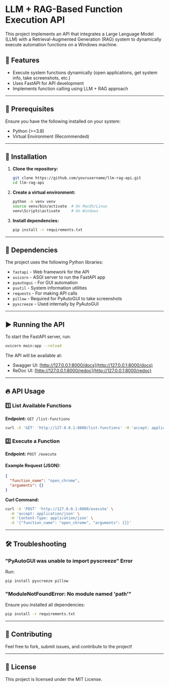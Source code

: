# LLM + RAG-Based Function Execution API

This project implements an API that integrates a Large Language Model (LLM) with a Retrieval-Augmented Generation (RAG) system to dynamically execute automation functions on a Windows machine.

## 🚀 Features
- Execute system functions dynamically (open applications, get system info, take screenshots, etc.)
- Uses FastAPI for API development
- Implements function calling using LLM + RAG approach

---
## 📌 Prerequisites
Ensure you have the following installed on your system:

- Python (>=3.8)
- Virtual Environment (Recommended)

---
## 🔧 Installation
1. **Clone the repository:**
   ```bash
   git clone https://github.com/yourusername/llm-rag-api.git
   cd llm-rag-api
   ```
2. **Create a virtual environment:**
   ```bash
   python -m venv venv
   source venv/bin/activate  # On MacOS/Linux
   venv\Scripts\activate     # On Windows
   ```
3. **Install dependencies:**
   ```bash
   pip install -r requirements.txt
   ```

---
## 📜 Dependencies
The project uses the following Python libraries:
- `fastapi` - Web framework for the API
- `uvicorn` - ASGI server to run the FastAPI app
- `pyautogui` - For GUI automation
- `psutil` - System information utilities
- `requests` - For making API calls
- `pillow` - Required for PyAutoGUI to take screenshots
- `pyscreeze` - Used internally by PyAutoGUI

---
## ▶️ Running the API
To start the FastAPI server, run:
```bash
uvicorn main:app --reload
```
The API will be available at:
- Swagger UI: [http://127.0.0.1:8000/docs](http://127.0.0.1:8000/docs)
- ReDoc UI: [http://127.0.0.1:8000/redoc](http://127.0.0.1:8000/redoc)

---
## 🔥 API Usage
### 1️⃣ List Available Functions
**Endpoint:** `GET /list-functions`
```bash
curl -X 'GET' 'http://127.0.0.1:8000/list-functions' -H 'accept: application/json'
```

### 2️⃣ Execute a Function
**Endpoint:** `POST /execute`
#### Example Request (JSON):
```json
{
  "function_name": "open_chrome",
  "arguments": {}
}
```
**Curl Command:**
```bash
curl -X 'POST' 'http://127.0.0.1:8000/execute' \
  -H 'accept: application/json' \
  -H 'Content-Type: application/json' \
  -d '{"function_name": "open_chrome", "arguments": {}}'
```

---
## 🛠️ Troubleshooting
### "PyAutoGUI was unable to import pyscreeze" Error
Run:
```bash
pip install pyscreeze pillow
```

### "ModuleNotFoundError: No module named 'path'"
Ensure you installed all dependencies:
```bash
pip install -r requirements.txt
```

---
## 🤝 Contributing
Feel free to fork, submit issues, and contribute to the project!

---
## 📜 License
This project is licensed under the MIT License.

